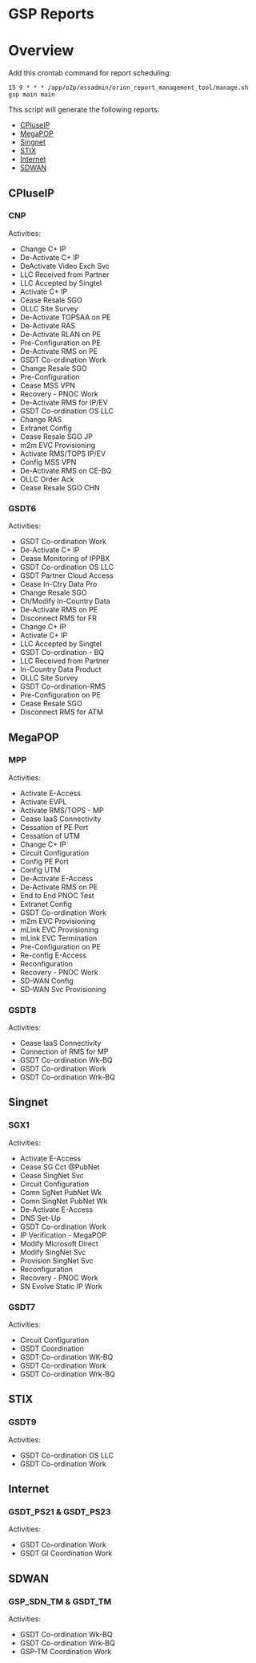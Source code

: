 # GSP Reports

# Overview

Add this crontab command for report scheduling:

    15 9 * * * /app/o2p/ossadmin/orion_report_management_tool/manage.sh gsp main main

This script will generate the following reports:

- [CPluseIP](#cpluseip)
- [MegaPOP](#megapop)
- [Singnet](#singnet)
- [STIX](#stix)
- [Internet](#internet)
- [SDWAN](#sdwan)

## CPluseIP

### CNP

Activities:

- Change C+ IP
- De-Activate C+ IP
- DeActivate Video Exch Svc
- LLC Received from Partner
- LLC Accepted by Singtel
- Activate C+ IP
- Cease Resale SGO
- OLLC Site Survey
- De-Activate TOPSAA on PE
- De-Activate RAS
- De-Activate RLAN on PE
- Pre-Configuration on PE
- De-Activate RMS on PE
- GSDT Co-ordination Work
- Change Resale SGO
- Pre-Configuration
- Cease MSS VPN
- Recovery - PNOC Work
- De-Activate RMS for IP/EV
- GSDT Co-ordination OS LLC
- Change RAS
- Extranet Config
- Cease Resale SGO JP
- m2m EVC Provisioning
- Activate RMS/TOPS IP/EV
- Config MSS VPN
- De-Activate RMS on CE-BQ
- OLLC Order Ack
- Cease Resale SGO CHN

### GSDT6

Activities:

- GSDT Co-ordination Work
- De-Activate C+ IP
- Cease Monitoring of IPPBX
- GSDT Co-ordination OS LLC
- GSDT Partner Cloud Access
- Cease In-Ctry Data Pro
- Change Resale SGO
- Ch/Modify In-Country Data
- De-Activate RMS on PE
- Disconnect RMS for FR
- Change C+ IP
- Activate C+ IP
- LLC Accepted by Singtel
- GSDT Co-ordination - BQ
- LLC Received from Partner
- In-Country Data Product
- OLLC Site Survey
- GSDT Co-ordination-RMS
- Pre-Configuration on PE
- Cease Resale SGO
- Disconnect RMS for ATM

## MegaPOP

### MPP

Activities:

- Activate E-Access
- Activate EVPL
- Activate RMS/TOPS - MP
- Cease IaaS Connectivity
- Cessation of PE Port
- Cessation of UTM
- Change C+ IP
- Circuit Configuration
- Config PE Port
- Config UTM
- De-Activate E-Access
- De-Activate RMS on PE
- End to End PNOC Test
- Extranet Config
- GSDT Co-ordination Work
- m2m EVC Provisioning
- mLink EVC Provisioning
- mLink EVC Termination
- Pre-Configuration on PE
- Re-config E-Access
- Reconfiguration
- Recovery - PNOC Work
- SD-WAN Config
- SD-WAN Svc Provisioning

### GSDT8

Activities:

- Cease IaaS Connectivity
- Connection of RMS for MP
- GSDT Co-ordination Wk-BQ
- GSDT Co-ordination Work
- GSDT Co-ordination Wrk-BQ

## Singnet

### SGX1

Activities:

- Activate E-Access
- Cease SG Cct @PubNet
- Cease SingNet Svc
- Circuit Configuration
- Comn SgNet PubNet Wk
- Comn SingNet PubNet Wk
- De-Activate E-Access
- DNS Set-Up
- GSDT Co-ordination Work
- IP Verification - MegaPOP
- Modify Microsoft Direct
- Modify SingNet Svc
- Provision SingNet Svc
- Reconfiguration
- Recovery - PNOC Work
- SN Evolve Static IP Work

### GSDT7

Activities:

- Circuit Configuration
- GSDT Coordination
- GSDT Co-ordination WK-BQ
- GSDT Co-ordination Work
- GSDT Co-ordination Wrk-BQ

## STIX

### GSDT9

Activities:

- GSDT Co-ordination OS LLC
- GSDT Co-ordination Work

## Internet

### GSDT_PS21 & GSDT_PS23

Activities:

- GSDT Co-ordination Work
- GSDT GI Coordination Work

## SDWAN

### GSP_SDN_TM & GSDT_TM

Activities:

- GSDT Co-ordination Wk-BQ
- GSDT Co-ordination Wrk-BQ
- GSP-TM Coordination Work
